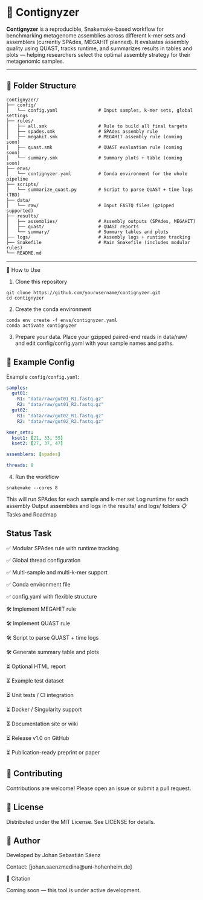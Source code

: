 # 🧬 Contignyzer

**Contignyzer** is a reproducible, Snakemake-based workflow for benchmarking metagenome assemblies across different k-mer sets and assemblers (currently SPAdes, MEGAHIT planned). It evaluates assembly quality using QUAST, tracks runtime, and summarizes results in tables and plots — helping researchers select the optimal assembly strategy for their metagenomic samples.

------------------------------------------------------------------------

## 📁 Folder Structure

```         
contignyzer/
├── config/
│   └── config.yaml               # Input samples, k-mer sets, global settings
├── rules/                       
│   ├── all.smk                   # Rule to build all final targets
│   ├── spades.smk                # SPAdes assembly rule
│   ├── megahit.smk               # MEGAHIT assembly rule (coming soon)
│   ├── quast.smk                 # QUAST evaluation rule (coming soon)
│   └── summary.smk               # Summary plots + table (coming soon)
├── envs/
│   └── contignyzer.yaml          # Conda environment for the whole pipeline
├── scripts/
│   └── summarize_quast.py        # Script to parse QUAST + time logs (TBD)
├── data/
│   └── raw/                      # Input FASTQ files (gzipped supported)
├── results/
│   ├── assemblies/               # Assembly outputs (SPAdes, MEGAHIT)
│   ├── quast/                    # QUAST reports
│   └── summary/                  # Summary tables and plots
├── logs/                         # Assembly logs + runtime tracking
├── Snakefile                     # Main Snakefile (includes modular rules)
└── README.md
```

------------------------------------------------------------------------

🚀 How to Use

1.  Clone this repository

```         
git clone https://github.com/yourusername/contignyzer.git 
cd contignyzer
```

2.  Create the conda environment

```         
conda env create -f envs/contignyzer.yaml 
conda activate contignyzer
```

3.  Prepare your data. Place your gzipped paired-end reads in data/raw/ and edit config/config.yaml with your sample names and paths.

## 🧪 Example Config

Example `config/config.yaml`:

``` yaml
samples:
  gut01:
    R1: "data/raw/gut01_R1.fastq.gz"
    R2: "data/raw/gut01_R2.fastq.gz"
  gut02:
    R1: "data/raw/gut02_R1.fastq.gz"
    R2: "data/raw/gut02_R2.fastq.gz"

kmer_sets:
  kset1: [21, 33, 55]
  kset2: [27, 37, 47]

assemblers: [spades]

threads: 8
```

4.  Run the workflow

```         
snakemake --cores 8 
```

This will run SPAdes for each sample and k-mer set Log runtime for each assembly Output assemblies and logs in the results/ and logs/ folders 📋 Tasks and Roadmap

## Status Task

✅ Modular SPAdes rule with runtime tracking

✅ Global thread configuration

✅ Multi-sample and multi-k-mer support

✅ Conda environment file

✅ config.yaml with flexible structure

🛠️ Implement MEGAHIT rule

🛠️ Implement QUAST rule

🛠️ Script to parse QUAST + time logs

🛠️ Generate summary table and plots

⏳ Optional HTML report

⏳ Example test dataset

⏳ Unit tests / CI integration

⏳ Docker / Singularity support

⏳ Documentation site or wiki

⏳ Release v1.0 on GitHub

⏳ Publication-ready preprint or paper

## 🤝 Contributing

Contributions are welcome! Please open an issue or submit a pull request.

## 📜 License

Distributed under the MIT License. See LICENSE for details.

## 👤 Author

Developed by Johan Sebastián Sáenz

Contact: [johan.saenzmedina\@uni-hohenheim.de]

📣 Citation

Coming soon — this tool is under active development.
